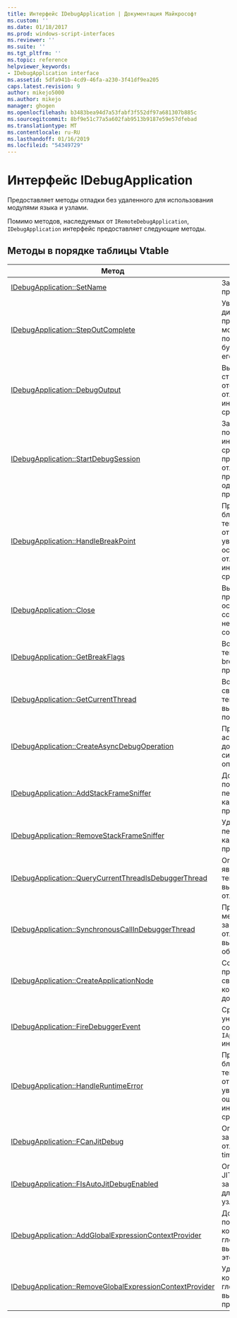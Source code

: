 ```yaml
---
title: Интерфейс IDebugApplication | Документация Майкрософт
ms.custom: ''
ms.date: 01/18/2017
ms.prod: windows-script-interfaces
ms.reviewer: ''
ms.suite: ''
ms.tgt_pltfrm: ''
ms.topic: reference
helpviewer_keywords:
- IDebugApplication interface
ms.assetid: 5dfa941b-4cd9-46fa-a230-3f41df9ea205
caps.latest.revision: 9
author: mikejo5000
ms.author: mikejo
manager: ghogen
ms.openlocfilehash: b3483bea94d7a53fabf3f552df97a681307b885c
ms.sourcegitcommit: 8bf9e51c77a5a602fab9513b9187e59e57dfebad
ms.translationtype: MT
ms.contentlocale: ru-RU
ms.lasthandoff: 01/16/2019
ms.locfileid: "54349729"
---
```

# <a name="idebugapplication-interface"></a>Интерфейс IDebugApplication
Предоставляет методы отладки без удаленного для использования модулями языка и узлами.  
  
 Помимо методов, наследуемых от `IRemoteDebugApplication`, `IDebugApplication` интерфейс предоставляет следующие методы.  
  
## <a name="methods-in-vtable-order"></a>Методы в порядке таблицы Vtable  
  
|Метод|Описание:|  
|------------|-----------------|  
|[IDebugApplication::SetName](../../winscript/reference/idebugapplication-setname.md)|Задает имя приложения.|  
|[IDebugApplication::StepOutComplete](../../winscript/reference/idebugapplication-stepoutcomplete.md)|Уведомляет диспетчер отладки процессов, что модуль языка в пошаговом режиме будет возвращать его вызывающему.|  
|[IDebugApplication::DebugOutput](../../winscript/reference/idebugapplication-debugoutput.md)|Вызывает заданную строку для отображения в отладчике интегрированной среды разработки.|  
|[IDebugApplication::StartDebugSession](../../winscript/reference/idebugapplication-startdebugsession.md)|Запускает отладчик по умолчанию интегрированная среда разработки и присоединяет сеанс отладки данного приложения, если один еще не присоединен.|  
|[IDebugApplication::HandleBreakPoint](../../winscript/reference/idebugapplication-handlebreakpoint.md)|Приводит к блокировке текущего потока и отправляет уведомление точки останова в отладчике интегрированной среды разработки.|  
|[IDebugApplication::Close](../../winscript/reference/idebugapplication-close.md)|Вызывает это приложение освободить все ссылки и введите в неактивном состоянии.|  
|[IDebugApplication::GetBreakFlags](../../winscript/reference/idebugapplication-getbreakflags.md)|Возвращает текущий флаги break для приложения.|  
|[IDebugApplication::GetCurrentThread](../../winscript/reference/idebugapplication-getcurrentthread.md)|Возвращает поток, связанный с текущим выполняемым потоком.|  
|[IDebugApplication::CreateAsyncDebugOperation](../../winscript/reference/idebugapplication-createasyncdebugoperation.md)|Предоставляет асинхронный доступ к данной синхронной операции отладки.|  
|[IDebugApplication::AddStackFrameSniffer](../../winscript/reference/idebugapplication-addstackframesniffer.md)|Добавляет поставщик перечислитель кадра стека к этому приложению.|  
|[IDebugApplication::RemoveStackFrameSniffer](../../winscript/reference/idebugapplication-removestackframesniffer.md)|Удаляет поставщик перечислитель кадра стека из этого приложения.|  
|[IDebugApplication::QueryCurrentThreadIsDebuggerThread](../../winscript/reference/idebugapplication-querycurrentthreadisdebuggerthread.md)|Определяет, является ли текущий поток выполнения потока отладчика.|  
|[IDebugApplication::SynchronousCallInDebuggerThread](../../winscript/reference/idebugapplication-synchronouscallindebuggerthread.md)|Предоставляет механизм для запуска кода в отладчике потока вызывающего объекта.|  
|[IDebugApplication::CreateApplicationNode](../../winscript/reference/idebugapplication-createapplicationnode.md)|Создает новый узел приложения, связанные с конкретным документом.|  
|[IDebugApplication::FireDebuggerEvent](../../winscript/reference/idebugapplication-firedebuggerevent.md)|Срабатывает универсального события отладчика `IApplicationDebugger` интерфейс.|  
|[IDebugApplication::HandleRuntimeError](../../winscript/reference/idebugapplication-handleruntimeerror.md)|Приводит к блокировке текущего потока и отправляет уведомление об ошибке отладчика интегрированной среды разработки.|  
|[IDebugApplication::FCanJitDebug](../../winscript/reference/idebugapplication-fcanjitdebug.md)|Определяет, зарегистрирован ли отладчик just-in-time (JIT).|  
|[IDebugApplication::FIsAutoJitDebugEnabled](../../winscript/reference/idebugapplication-fisautojitdebugenabled.md)|Определяет, если JIT-отладчик был зарегистрирован для ввода-вывода узлы auto-debug.|  
|[IDebugApplication::AddGlobalExpressionContextProvider](../../winscript/reference/idebugapplication-addglobalexpressioncontextprovider.md)|Добавляет поставщик контекста глобальное выражение для этого приложения.|  
|[IDebugApplication::RemoveGlobalExpressionContextProvider](../../winscript/reference/idebugapplication-removeglobalexpressioncontextprovider.md)|Удаляет поставщик контекста глобальное выражение из этого приложения.|